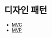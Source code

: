 # 디자인 패턴

- [MVC](https://apple-sushi-c42.notion.site/MVC-16ccef5d64dd808cb2d3f40401d7b4a0?pvs=74)
- [MVP](https://apple-sushi-c42.notion.site/MVP-16dcef5d64dd8051a1b8fe798328aad7?pvs=74)
